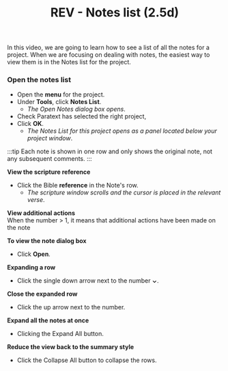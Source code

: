 ﻿---
title: REV -  Notes list (2.5d)
---
In this video, we are going to learn how to see a list of all the notes for a project. When we are focusing on dealing with notes, the easiest way to view them is in the Notes list for the project.

### Open the notes list

-  Open the **menu** for the project.
-  Under **Tools**, click **Notes List**.
    -  *The Open Notes dialog box opens*.
-  Check Paratext has selected the right project,
-  Click **OK**.
    -  *The Notes List for this project opens as a panel located below your project window*.

:::tip
Each note is shown in one row and only shows the original note, not any subsequent comments.
:::

**View the scripture reference**  
-  Click the Bible **reference** in the Note's row.
    -  *The scripture window scrolls and the cursor is placed in the relevant verse*.

**View additional actions**  
When the number \> 1, it means that additional actions have been made on the note

**To view the note dialog box**  
-  Click **Open**.

**Expanding a row**  
-  Click the single down arrow next to the number **⌄**.

**Close the expanded row**  
-  Click the up arrow next to the number.

**Expand all the notes at once**  
-  Clicking the Expand All button.

**Reduce the view back to the summary style**  
-  Click the Collapse All button to collapse the rows.

